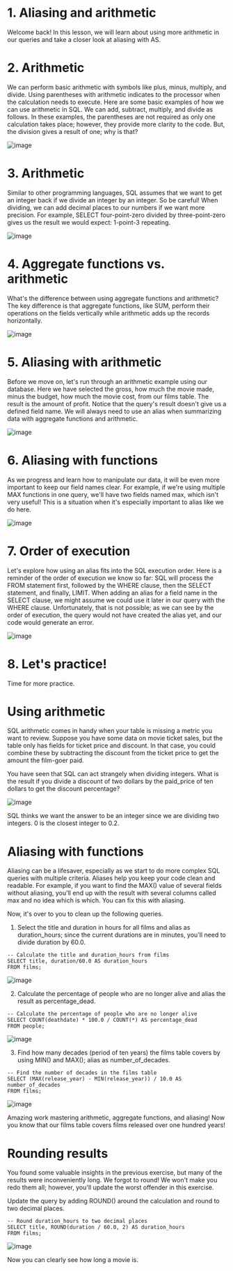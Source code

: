 # 1. Aliasing and arithmetic

Welcome back! In this lesson, we will learn about using more arithmetic in our queries and take a closer look at aliasing with AS.

# 2. Arithmetic

We can perform basic arithmetic with symbols like plus, minus, multiply, and divide. Using parentheses with arithmetic indicates to the processor when the calculation needs to execute. Here are some basic examples of how we can use arithmetic in SQL. We can add, subtract, multiply, and divide as follows. In these examples, the parentheses are not required as only one calculation takes place; however, they provide more clarity to the code. But, the division gives a result of one; why is that?

![image](https://github.com/artempohribnyi/datacamp/assets/113499718/3fa7a501-1143-4f7d-baa8-0851c0551c41)

# 3. Arithmetic

Similar to other programming languages, SQL assumes that we want to get an integer back if we divide an integer by an integer. So be careful! When dividing, we can add decimal places to our numbers if we want more precision. For example, SELECT four-point-zero divided by three-point-zero gives us the result we would expect: 1-point-3 repeating.

![image](https://github.com/artempohribnyi/datacamp/assets/113499718/537cde97-0d5b-4b6b-ac5d-0853b97ff000)

# 4. Aggregate functions vs. arithmetic

What's the difference between using aggregate functions and arithmetic? The key difference is that aggregate functions, like SUM, perform their operations on the fields vertically while arithmetic adds up the records horizontally.

![image](https://github.com/artempohribnyi/datacamp/assets/113499718/547d7db6-53ad-49fd-981c-b8c9530237ce)

# 5. Aliasing with arithmetic

Before we move on, let's run through an arithmetic example using our database. Here we have selected the gross, how much the movie made, minus the budget, how much the movie cost, from our films table. The result is the amount of profit. Notice that the query's result doesn't give us a defined field name. We will always need to use an alias when summarizing data with aggregate functions and arithmetic.

![image](https://github.com/artempohribnyi/datacamp/assets/113499718/a1a2ec4c-b215-4a0f-bdd9-c368400282ce)

# 6. Aliasing with functions

As we progress and learn how to manipulate our data, it will be even more important to keep our field names clear. For example, if we're using multiple MAX functions in one query, we'll have two fields named max, which isn't very useful! This is a situation when it's especially important to alias like we do here.

![image](https://github.com/artempohribnyi/datacamp/assets/113499718/d6a28c32-537a-4900-a7ff-32a1b50309f2)

# 7. Order of execution

Let's explore how using an alias fits into the SQL execution order. Here is a reminder of the order of execution we know so far: SQL will process the FROM statement first, followed by the WHERE clause, then the SELECT statement, and finally, LIMIT. When adding an alias for a field name in the SELECT clause, we might assume we could use it later in our query with the WHERE clause. Unfortunately, that is not possible; as we can see by the order of execution, the query would not have created the alias yet, and our code would generate an error.

![image](https://github.com/artempohribnyi/datacamp/assets/113499718/ca47a6b3-758a-429c-be3a-4cc2ba9972c6)

# 8. Let's practice!

Time for more practice.

# Using arithmetic

SQL arithmetic comes in handy when your table is missing a metric you want to review. Suppose you have some data on movie ticket sales, but the table only has fields for ticket price and discount. In that case, you could combine these by subtracting the discount from the ticket price to get the amount the film-goer paid.

You have seen that SQL can act strangely when dividing integers. What is the result if you divide a discount of two dollars by the paid_price of ten dollars to get the discount percentage?

![image](https://github.com/artempohribnyi/datacamp/assets/113499718/00955852-a24e-4fee-904c-83a5bfee8f41)

SQL thinks we want the answer to be an integer since we are dividing two integers. 0 is the closest integer to 0.2.

# Aliasing with functions

Aliasing can be a lifesaver, especially as we start to do more complex SQL queries with multiple criteria. Aliases help you keep your code clean and readable. For example, if you want to find the MAX() value of several fields without aliasing, you'll end up with the result with several columns called max and no idea which is which. You can fix this with aliasing.

Now, it's over to you to clean up the following queries.

1. Select the title and duration in hours for all films and alias as duration_hours; since the current durations are in minutes, you'll need to divide duration by 60.0.

```
-- Calculate the title and duration_hours from films
SELECT title, duration/60.0 AS duration_hours
FROM films;
```

![image](https://github.com/artempohribnyi/datacamp/assets/113499718/05fd6542-d15c-4870-846d-f710dddc513e)

2. Calculate the percentage of people who are no longer alive and alias the result as percentage_dead.

```
-- Calculate the percentage of people who are no longer alive
SELECT COUNT(deathdate) * 100.0 / COUNT(*) AS percentage_dead
FROM people;
```

![image](https://github.com/artempohribnyi/datacamp/assets/113499718/b1934bc3-ce72-4715-8e75-a5bc615f7ea4)

3. Find how many decades (period of ten years) the films table covers by using MIN() and MAX(); alias as number_of_decades.

```
-- Find the number of decades in the films table
SELECT (MAX(release_year) - MIN(release_year)) / 10.0 AS number_of_decades
FROM films;
```

![image](https://github.com/artempohribnyi/datacamp/assets/113499718/bdeb16fd-ddf5-4ce7-832b-10b72bab0470)

Amazing work mastering arithmetic, aggregate functions, and aliasing! Now you know that our films table covers films released over one hundred years!

# Rounding results

You found some valuable insights in the previous exercise, but many of the results were inconveniently long. We forgot to round! We won't make you redo them all; however, you'll update the worst offender in this exercise.

Update the query by adding ROUND() around the calculation and round to two decimal places.

```
-- Round duration_hours to two decimal places
SELECT title, ROUND(duration / 60.0, 2) AS duration_hours
FROM films;
```

![image](https://github.com/artempohribnyi/datacamp/assets/113499718/0a42fb45-18c8-4bfa-96e0-66e6ff8f7971)

 Now you can clearly see how long a movie is.

